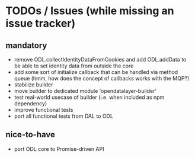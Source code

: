 # TODOs / Issues (while missing an issue tracker)

## mandatory
- remove ODL.collectIdentityDataFromCookies and add ODL.addData to be able to set identity data from outside the core
- add some sort of initialize callback that can be handled via method queue (hmm, how does the concept of callbacks works with the MQP?)
- stabilize builder
- move builder to dedicated module 'opendatalayer-builder'
- test real-world usecase of builder (i.e. when included as npm dependency)
- improve functional tests
- port all functional tests from DAL to ODL

## nice-to-have
- port ODL core to Promise-driven API
